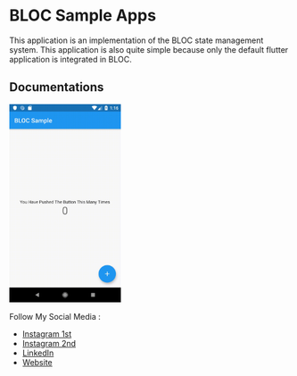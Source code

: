 # BLOC Sample Apps

This application is an implementation of the BLOC state management system. This application is also quite simple because only the default flutter application is integrated in BLOC.

## Documentations

<img src="https://github.com/tiyan-attirmidzi/Flutter-BLOC-Sample/blob/master/documentation/bloc_sample.gif" alt="Apps Documentations" width="200">

Follow My Social Media :

- [Instagram 1st](https://www.instagram.com/tiyanattirmidzi/)
- [Instagram 2nd](https://www.instagram.com/onggolt_dev/)
- [LinkedIn](https://www.linkedin.com/in/tiyan-attirmidzi-223475156)
- [Website](https://onggolt.com/)
